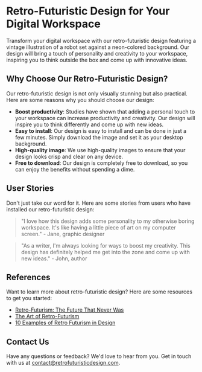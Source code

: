<!--font:Cinzel-->

# Retro-Futuristic Design for Your Digital Workspace

Transform your digital workspace with our retro-futuristic design featuring a vintage illustration of a robot set against a neon-colored background. Our design will bring a touch of personality and creativity to your workspace, inspiring you to think outside the box and come up with innovative ideas.

## Why Choose Our Retro-Futuristic Design?

Our retro-futuristic design is not only visually stunning but also practical. Here are some reasons why you should choose our design:

- **Boost productivity**: Studies have shown that adding a personal touch to your workspace can increase productivity and creativity. Our design will inspire you to think differently and come up with new ideas.
- **Easy to install**: Our design is easy to install and can be done in just a few minutes. Simply download the image and set it as your desktop background.
- **High-quality image**: We use high-quality images to ensure that your design looks crisp and clear on any device.
- **Free to download**: Our design is completely free to download, so you can enjoy the benefits without spending a dime.

## User Stories

Don't just take our word for it. Here are some stories from users who have installed our retro-futuristic design:

> "I love how this design adds some personality to my otherwise boring workspace. It's like having a little piece of art on my computer screen." - Jane, graphic designer

> "As a writer, I'm always looking for ways to boost my creativity. This design has definitely helped me get into the zone and come up with new ideas." - John, author

## References

Want to learn more about retro-futuristic design? Here are some resources to get you started:

- [Retro-Futurism: The Future That Never Was](#)
- [The Art of Retro-Futurism](#)
- [10 Examples of Retro Futurism in Design](#)

## Contact Us

Have any questions or feedback? We'd love to hear from you. Get in touch with us at [contact@retrofuturisticdesign.com](mailto:contact@retrofuturisticdesign.com).

<!--

Write me content for website with wallpaper which alt text is:

"A retro-futuristic wallpaper featuring a vintage illustration of a robot, set against a neon-colored background."

The name/title of the page should not be 1:1 copy of the alt text but rather a real content of the website which is using this wallpaper.

- Use markdown format 
- Start with heading
- Heading should be short and concise
- The content should look like a real website 
- The website should not be about the wallpaper, wallpaper is just a related background
- Heading should be contain work "wallpaper" or "background"
- Include real sections like references, contact, user stories, etc. use things relevant to the page purpose.
- Feel free to use structure like headings, bullets, numbering, blockquotes, paragraphs, horizontal lines, etc.
- You can use formatting like bold or _italic_
- You can include UTF-8 emojis
- Links should be only #hash anchors (and you can refer to the document itself)
- Do not include images


---


# Retro-Futuristic Wallpaper for Your Creative Workspace

Looking for a way to add some personality to your digital workspace? Our retro-futuristic wallpaper featuring a vintage illustration of a robot is the perfect solution. Set against a neon-colored background, this wallpaper will transport you to a world where the future meets the past.

## Why Choose Our Wallpaper?

Our retro-futuristic wallpaper is not only visually stunning but also practical. Here are some reasons why you should choose our wallpaper:

- **Boost productivity**: Studies have shown that adding a personal touch to your workspace can increase productivity and creativity. Our wallpaper will inspire you to think outside the box and come up with innovative ideas.
- **Easy to install**: Our wallpaper is easy to install and can be done in just a few minutes. Simply download the image and set it as your desktop background.
- **High-quality image**: We use high-quality images to ensure that your wallpaper looks crisp and clear on any device.
- **Free to download**: Our wallpaper is completely free to download, so you can enjoy the benefits without spending a dime.

## User Stories

Don't just take our word for it. Here are some stories from users who have installed our wallpaper:

> "I love how this wallpaper adds some personality to my otherwise boring workspace. It's like having a little piece of art on my computer screen." - Jane, graphic designer

> "As a writer, I'm always looking for ways to boost my creativity. This wallpaper has definitely helped me get into the zone and come up with new ideas." - John, author

## References

Want to learn more about retro-futuristic design? Here are some resources to get you started:

- [Retro-Futurism: The Future That Never Was](#)
- [The Art of Retro-Futurism](#)
- [10 Examples of Retro Futurism in Design](#)

## Contact Us

Have any questions or feedback? We'd love to hear from you. Get in touch with us at [contact@retrofuturisticwallpaper.com](mailto:contact@retrofuturisticwallpaper.com).


---


Heading should not include word "wallpaper". The website should not be about the wallpaper itself, wallpaper is just a related background, rewrite whole content.


---


# Retro-Futuristic Design for Your Digital Workspace

Transform your digital workspace with our retro-futuristic design featuring a vintage illustration of a robot set against a neon-colored background. Our design will bring a touch of personality and creativity to your workspace, inspiring you to think outside the box and come up with innovative ideas.

## Why Choose Our Retro-Futuristic Design?

Our retro-futuristic design is not only visually stunning but also practical. Here are some reasons why you should choose our design:

- **Boost productivity**: Studies have shown that adding a personal touch to your workspace can increase productivity and creativity. Our design will inspire you to think differently and come up with new ideas.
- **Easy to install**: Our design is easy to install and can be done in just a few minutes. Simply download the image and set it as your desktop background.
- **High-quality image**: We use high-quality images to ensure that your design looks crisp and clear on any device.
- **Free to download**: Our design is completely free to download, so you can enjoy the benefits without spending a dime.

## User Stories

Don't just take our word for it. Here are some stories from users who have installed our retro-futuristic design:

> "I love how this design adds some personality to my otherwise boring workspace. It's like having a little piece of art on my computer screen." - Jane, graphic designer

> "As a writer, I'm always looking for ways to boost my creativity. This design has definitely helped me get into the zone and come up with new ideas." - John, author

## References

Want to learn more about retro-futuristic design? Here are some resources to get you started:

- [Retro-Futurism: The Future That Never Was](#)
- [The Art of Retro-Futurism](#)
- [10 Examples of Retro Futurism in Design](#)

## Contact Us

Have any questions or feedback? We'd love to hear from you. Get in touch with us at [contact@retrofuturisticdesign.com](mailto:contact@retrofuturisticdesign.com).

-->
